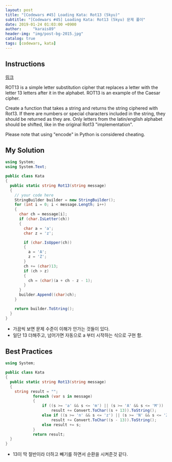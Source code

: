 ```yaml
---
layout: post
title: "[Codewars #45] Loading Kata: Rot13 (5kyu)"
subtitle: "[Codewars #45] Loading Kata: Rot13 (5kyu) 문제 풀이"
date: 2019-01-24 01:03:00 +0900
author:     "karais89"
header-img: "img/post-bg-2015.jpg"
catalog: true
tags: [codewars, kata]
---
```


## Instructions

[링크](https://www.codewars.com/kata/530e15517bc88ac656000716/train/csharp)

ROT13 is a simple letter substitution cipher that replaces a letter with the letter 13 letters after it in the alphabet. ROT13 is an example of the Caesar cipher.

Create a function that takes a string and returns the string ciphered with Rot13. If there are numbers or special characters included in the string, they should be returned as they are. Only letters from the latin/english alphabet should be shifted, like in the original Rot13 "implementation".

Please note that using "encode" in Python is considered cheating.

## My Solution

```csharp
using System;
using System.Text;

public class Kata
{
  public static string Rot13(string message)
  {
    // your code here
    StringBuilder builder = new StringBuilder();
    for (int i = 0; i < message.Length; i++)
    {
      char ch = message[i];
      if (char.IsLetter(ch))
      {
        char a = 'a';
        char z = 'z';

        if (char.IsUpper(ch))
        {
          a = 'A';
          z = 'Z';
        }
        ch += (char)13;
        if (ch > z)
        {
          ch = (char)(a + ch - z - 1);
        }
      }
      builder.Append((char)ch);
    }

    return builder.ToString();
  }
}
```

- 가끔씩 보면 문제 수준이 이해가 안가는 것들이 있다.
- 일단 13 더해주고, 넘어가면 자동으로 a 부터 시작하는 식으로 구현 함.


## Best Practices

```csharp
using System;

public class Kata
{
  public static string Rot13(string message)
  {
    string result = "";
            foreach (var s in message)
            {
                if ((s >= 'a' && s <= 'm') || (s >= 'A' && s <= 'M'))
                    result += Convert.ToChar((s + 13)).ToString();
                else if ((s >= 'n' && s <= 'z') || (s >= 'N' && s <= 'Z'))
                    result += Convert.ToChar((s - 13)).ToString();
                else result += s;
            }
            return result;
  }
}
```

- 13이 딱 절반이라 더하고 빼기를 하면서 순환을 시켜준것 같다.